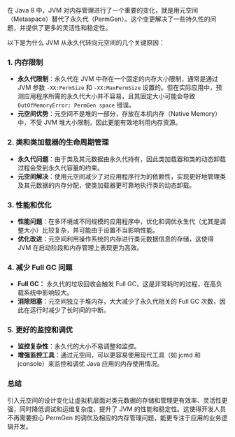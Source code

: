 在 Java 8 中，JVM 对内存管理进行了一个重要的变化，就是用元空间（Metaspace）替代了永久代（PermGen）。这个变更解决了一些持久性的问题，并提供了更多的灵活性和稳定性。

以下是为什么 JVM 从永久代转向元空间的几个关键原因：

### 1. 内存限制

+ **永久代限制**：永久代在 JVM 中存在一个固定的内存大小限制，通常是通过 JVM 参数 `-XX:PermSize` 和 `-XX:MaxPermSize` 设置的。但在实际应用中，预测应用程序所需的永久代大小并不容易，且其固定大小可能会导致 `OutOfMemoryError: PermGen space` 错误。
+ **元空间优势**：元空间不是堆的一部分，存放在本机内存（Native Memory）中，不受 JVM 堆大小限制，因此更能有效地利用内存资源。

### 2. 类和类加载器的生命周期管理

+ **永久代问题**：由于类及其元数据由永久代持有，因此类加载器和类的动态卸载过程会受到永久代容量的约束。
+ **元空间解决**：使用元空间减少了对应用程序行为的依赖性，实现更好地管理类及其元数据的内存分配，使类加载器更可靠地执行类的动态卸载。

### 3. 性能和优化

+ **性能问题**：在多环境或不同规模的应用程序中，优化和调优永生代（尤其是调整大小）比较复杂，并可能由于设置不当影响性能。
+ **优化改进**：元空间利用操作系统的内存进行类元数据信息的存储，这使得 JVM 在启动阶段和内存管理上表现更为高效。

### 4. 减少 Full GC 问题

+ **Full GC：** 永久代的垃圾回收会触发 Full GC，这是非常耗时的过程，在高负载系统中影响较大。
+ **消除阻塞**：元空间独立于堆内存，大大减少了永久代相关的 Full GC 次数，因此在运行时减少了长时间的中断。

### 5. 更好的监控和调优

+ **监控复杂性**：永久代的大小不易调整和监控。
+ **增强监控工具**：通过元空间，可以更容易使用现代工具（如 jcmd 和 jconsole）来监控和调优 Java 应用的内存使用情况。

### 总结

引入元空间的设计变化让虚拟机层面对类元数据的存储和管理更有效率、灵活性更强，同时降低调试和运维复杂度，提升了 JVM 的性能和稳定性。这使得开发人员不再需要担心 PermGen 的调优及相应的内存管理问题，能更专注于应用的业务逻辑开发。
